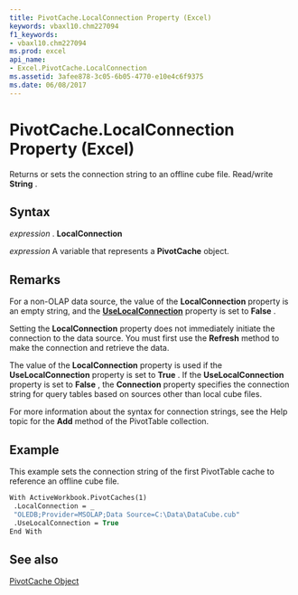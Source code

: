 ```yaml
---
title: PivotCache.LocalConnection Property (Excel)
keywords: vbaxl10.chm227094
f1_keywords:
- vbaxl10.chm227094
ms.prod: excel
api_name:
- Excel.PivotCache.LocalConnection
ms.assetid: 3afee878-3c05-6b05-4770-e10e4c6f9375
ms.date: 06/08/2017
---
```



# PivotCache.LocalConnection Property (Excel)

Returns or sets the connection string to an offline cube file. Read/write  **String** .


## Syntax

 _expression_ . **LocalConnection**

 _expression_ A variable that represents a **PivotCache** object.


## Remarks

For a non-OLAP data source, the value of the  **LocalConnection** property is an empty string, and the **[UseLocalConnection](Excel.PivotCache.UseLocalConnection.md)** property is set to **False** .

Setting the  **LocalConnection** property does not immediately initiate the connection to the data source. You must first use the **Refresh** method to make the connection and retrieve the data.

The value of the  **LocalConnection** property is used if the **UseLocalConnection** property is set to **True** . If the **UseLocalConnection** property is set to **False** , the **Connection** property specifies the connection string for query tables based on sources other than local cube files.

For more information about the syntax for connection strings, see the Help topic for the  **Add** method of the PivotTable collection.


## Example

This example sets the connection string of the first PivotTable cache to reference an offline cube file.


```vb
With ActiveWorkbook.PivotCaches(1) 
 .LocalConnection = _ 
 "OLEDB;Provider=MSOLAP;Data Source=C:\Data\DataCube.cub" 
 .UseLocalConnection = True 
End With 

```


## See also


[PivotCache Object](Excel.PivotCache.md)

